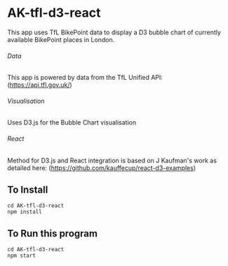 # AK-tfl-d3-react

This app uses TfL BikePoint data to display a D3 bubble chart of currently available BikePoint places in London.


###### Data 
This app is powered by data from the TfL Unified API: (https://api.tfl.gov.uk/)

###### Visualisation
Uses D3.js for the Bubble Chart visualisation

###### React
Method for D3.js and React integration is based on J Kaufman's work as detailed here:
(https://github.com/kauffecup/react-d3-examples)


## To Install

    cd AK-tfl-d3-react
    npm install


## To Run this program

	cd AK-tfl-d3-react
	npm start

